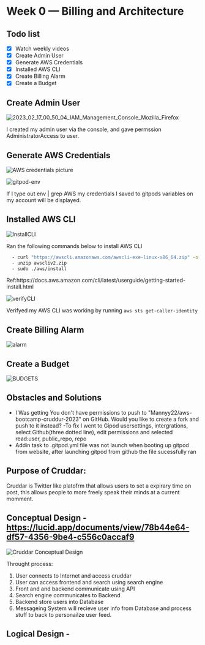 # Week 0 — Billing and Architecture

## Todo list
- [x] Watch weekly videos
- [x] Create Admin User
- [x] Generate AWS Credentials
- [x] Installed AWS CLI
- [x] Create Billing Alarm
- [x] Create a Budget

## Create Admin User
![2023_02_17_00_50_04_IAM_Management_Console_Mozilla_Firefox](https://user-images.githubusercontent.com/46639580/219560841-a71421c2-9060-4c39-89cd-43cbc1ddbbca.png)

<p>I created my admin user via the console, and gave permssion AdministratorAccess to user.</p>

## Generate AWS Credentials
![AWS credentials picture](https://user-images.githubusercontent.com/46639580/219569432-2e6b1404-043c-4dc3-87f3-21d1f896c2fb.png)

![gitpod-env](https://user-images.githubusercontent.com/46639580/219686195-09c9f057-0466-4491-a74d-a65e84e2c143.png)

<p>If I type out env | grep AWS my credentials I saved to gitpods variables on my account will be displayed.</p>

## Installed AWS CLI
![InstallCLI](https://user-images.githubusercontent.com/46639580/219565575-72ada5aa-08c0-4980-b93f-072e3b2f5492.png)

<p>Ran the following commands below to install AWS CLI</p>

```bash
  - curl "https://awscli.amazonaws.com/awscli-exe-linux-x86_64.zip" -o "awscliv2.zip"
  - unzip awscliv2.zip
  - sudo ./aws/install
```
<p>Ref:https://docs.aws.amazon.com/cli/latest/userguide/getting-started-install.html </p>

![verifyCLI](https://user-images.githubusercontent.com/46639580/219688520-90785f9d-c65e-4980-a208-714e4a28eaa3.png)
 
 Verifyed my AWS CLI was working by running ```aws sts get-caller-identity```
 
## Create Billing Alarm
![alarm](https://user-images.githubusercontent.com/46639580/219567928-37ee07d8-ae15-463e-8f94-7377e8e6096d.png)


## Create a Budget
![BUDGETS](https://user-images.githubusercontent.com/46639580/219567208-917f7b37-a6f1-429b-93c7-a113d65f1f3e.png)


## Obstacles and Solutions
<ul>
  <li>
   I Was getting You don't have permissions to push to "Mannyy22/aws-bootcamp-cruddur-2023" on GitHub. Would you like to create a fork and push to it             instead? -To fix  I went to Gipod usersettings, intergrations, select Github(three dotted line), edit permissions and selected read:user, public_repo,       repo </li>
  <li>Addin  task to .gitpod.yml file was not launch when booting up gitpod from website, after launching gitpod from github the file sucessfully ran </li>
 </ul>

## Purpose of Cruddar:

Cruddar is Twitter like platofrm that allows users to set a expirary time on post, this allows people to more freely speak their minds at a current momment.

## Conceptual Design - https://lucid.app/documents/view/78b44e64-df57-4356-9be4-c556c0accaf9

![Cruddar Conceptual Design](https://user-images.githubusercontent.com/46639580/219547089-cf6fcd7c-c54f-4335-ba5d-d8a495cfa8f8.jpeg)

 Throught process:
1) User connects to Internet and access cruddar
2) User can access frontend and search using search engine
3) Front and and backend communicate using API
4) Search engine communicates to Backend
5) Backend store users into Database
6) Messageing System will recieve user info from Database and process stuff to back to personailze user feed. 


## Logical Design -
